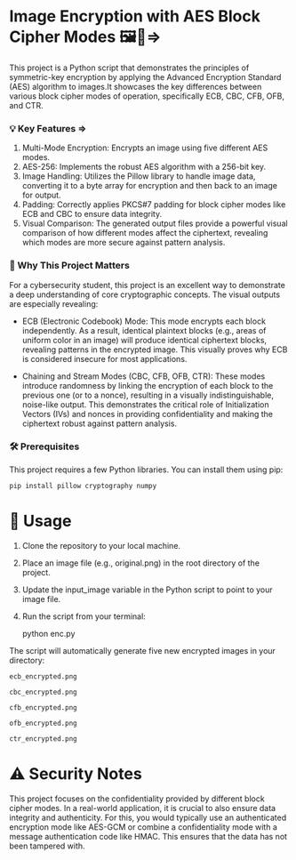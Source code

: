 # Image Encryption with AES Block Cipher Modes 🖼️🔐=>

This project is a Python script that demonstrates the principles of symmetric-key encryption by applying the Advanced Encryption Standard (AES) algorithm to images.It showcases the key differences between various block cipher modes of operation, specifically ECB, CBC, CFB, OFB, and CTR.

### 💡 Key Features =>

1. Multi-Mode Encryption: Encrypts an image using five different AES modes.
2. AES-256: Implements the robust AES algorithm with a 256-bit key.
3. Image Handling: Utilizes the Pillow library to handle image data, converting it to a byte array for encryption and then back to an image for output.
4. Padding: Correctly applies PKCS#7 padding for block cipher modes like ECB and CBC to ensure data integrity.
5. Visual Comparison: The generated output files provide a powerful visual comparison of how different modes affect the ciphertext, revealing which modes are more secure against pattern analysis.

### 🎯 Why This Project Matters

For a cybersecurity student, this project is an excellent way to demonstrate a deep understanding of core cryptographic concepts. The visual outputs are especially revealing:

+ ECB (Electronic Codebook) Mode: This mode encrypts each block independently. As a result, identical plaintext blocks (e.g., areas of uniform color in an image) will produce identical ciphertext blocks, revealing patterns in the encrypted image. This visually proves why ECB is considered insecure for most applications.

+ Chaining and Stream Modes (CBC, CFB, OFB, CTR): These modes introduce randomness by linking the encryption of each block to the previous one (or to a nonce), resulting in a visually indistinguishable, noise-like output. This demonstrates the critical role of Initialization Vectors (IVs) and nonces in providing confidentiality and making the ciphertext robust against pattern analysis.

### 🛠️ Prerequisites
This project requires a few Python libraries. You can install them using pip:

    pip install pillow cryptography numpy

# 🚀 Usage

1. Clone the repository to your local machine.

2. Place an image file (e.g., original.png) in the root directory of the project.

3. Update the input_image variable in the Python script to point to your image file.

4. Run the script from your terminal:

    python enc.py

The script will automatically generate five new encrypted images in your directory:

    ecb_encrypted.png

    cbc_encrypted.png

    cfb_encrypted.png

    ofb_encrypted.png

    ctr_encrypted.png

# ⚠️ Security Notes
This project focuses on the confidentiality provided by different block cipher modes. In a real-world application, it is crucial to also ensure data integrity and authenticity. For this, you would typically use an authenticated encryption mode like AES-GCM or combine a confidentiality mode with a message authentication code like HMAC. This ensures that the data has not been tampered with.
